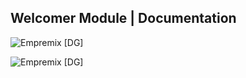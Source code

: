 ## Welcomer Module | Documentation

![Empremix [DG]](https://cdn.discordapp.com/attachments/680360684399493123/716655502339080222/exwelcomer_enable.png)


![Empremix [DG]](https://media.discordapp.net/attachments/680360684399493123/716655500963610664/exwelcomer_disable.png)

